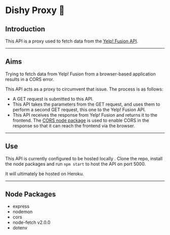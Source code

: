 # Dishy Proxy 🍜
## Introduction

This API is a proxy used to fetch data from the [Yelp! Fusion API](https://www.yelp.com/fusion).

---

## Aims

Trying to fetch data from Yelp! Fusion from a browser-based application results in a CORS error.

This API acts as a proxy to circumvent that issue. The process is as follows:
- A GET request is submitted to this API.
- This API takes the parameters from the GET request, and uses them to perform a second GET request, this one to the Yelp! Fusion API.
- This API receives the response from Yelp! Fusion and returns it to the frontend. The [CORS node package](https://www.npmjs.com/package/cors) is used to enable CORS in the response so that it can reach the frontend via the browser.

---

## Use

This API is currently configured to be hosted locally . Clone the repo, install the node packages and run ```npm start``` to host the API on port 5000. 

It will ultimately be hosted on Heroku.

---

## Node Packages
- express
- nodemon
- cors
- node-fetch v2.0.0
- dotenv